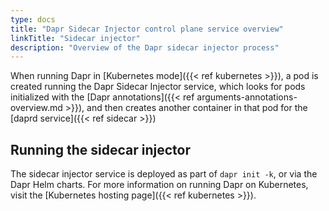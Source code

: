 ```yaml
---
type: docs
title: "Dapr Sidecar Injector control plane service overview"
linkTitle: "Sidecar injector"
description: "Overview of the Dapr sidecar injector process"
---
```


When running Dapr in [Kubernetes mode]({{< ref kubernetes >}}), a pod is created running the Dapr Sidecar Injector service, which looks for pods initialized with the [Dapr annotations]({{< ref arguments-annotations-overview.md >}}), and then creates another container in that pod for the [daprd service]({{< ref sidecar >}})

## Running the sidecar injector

The sidecar injector service is deployed as part of `dapr init -k`, or via the Dapr Helm charts. For more information on running Dapr on Kubernetes, visit the [Kubernetes hosting page]({{< ref kubernetes >}}).

